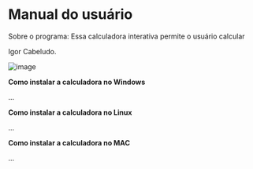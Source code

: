 # Manual do usuário

Sobre o programa: Essa calculadora interativa permite o usuário calcular 

Igor Cabeludo.


![image](https://user-images.githubusercontent.com/101198664/197409082-ff92e3e0-fbce-4d30-851e-39efbbd09809.png)


**Como instalar a calculadora no Windows**

...

**Como instalar a calculadora no Linux**

...

**Como instalar a calculadora no MAC**

...
